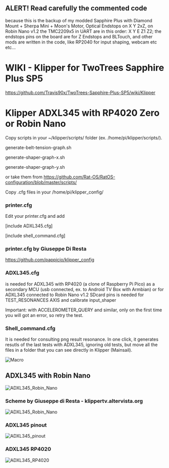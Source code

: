 ## ALERT! Read carefully the commented code
because this is the backup of my modded Sapphire Plus
with Diamond Mount + Sherpa Mini + Moon's Motor, Optical Endstops on X Y 2xZ, 
on Robin Nano v1.2 the TMC2209x5 in UART are in this order: X Y E Z1 Z2;
the endstops pins on the board are for Z Endstops and BLTouch,
and other mods are written in the code, like RP2040 for input shaping, webcam etc etc...

# WIKI - Klipper for TwoTrees Sapphire Plus SP5

https://github.com/Travis90x/TwoTrees-Sapphire-Plus-SP5/wiki/Klipper

# Klipper ADXL345 with RP4020 Zero or Robin Nano

Copy scripts in your ~/klipper/scripts/ folder  (ex. /home/pi/klipper/scripts/).

generate-belt-tension-graph.sh

generate-shaper-graph-x.sh

generate-shaper-graph-y.sh 

or take them from https://github.com/Rat-OS/RatOS-configuration/blob/master/scripts/

Copy .cfg files in your /home/pi/klipper_config/

### printer.cfg
Edit your printer.cfg and add

[include ADXL345.cfg]

[include shell_command.cfg]

### printer.cfg by Giuseppe Di Resta
https://github.com/pappicio/klipper_config

### ADXL345.cfg
is needed for ADXL345 with RP4020 (a clone of Raspberry Pi Pico)
as a secondary MCU (usb connected, ex. to Android TV Box with Armbian)
or for ADXL345 connected to Robin Nano v1.2 SDcard pins
is needed for TEST_RESONANCES AXIS  and calibrate  input_shaper

Important: with ACCELEROMETER_QUERY and similar, only on the first time you will got an error, so retry the test.

### Shell_command.cfg
It is needed for consulting png result resonance.
In one click, it generates resutls of the last tests with ADXL345, ignoring old tests, but move all the files in a folder that you can see directly in Klipper (Mainsail).

![Macro](https://dub01pap001files.storage.live.com/y4me3X9sHo0mlxEPl14J44P0kUcC9DutL3y4LBRyJYCaCwRD00IB1aLeXp1I73yg-vymvh9_WSyMV2jhT8UUz2gXLod1gejmHUPvg4TBsDVluEyL-Os4_4RZgJLtRIl8uwEnCDGO5upZpTI9LIc72pZx468lNts_QtMfPML8cIZgTz8rHgyRXyxV-svl3gNb4HG?width=1642&height=955&cropmode=none)


##  ADXL345 with  Robin Nano
![ADXL345_Robin_Nano](https://dub01pap001files.storage.live.com/y4me5RW18GIwK_fcUlf7w3nj4w6YMyhTDQUd6DP1olaTgDhr4POYXx636IYYhGHbak8CHpBY5_Dn_FWNWXboiyP17WVmhjfsN_AX_O1amrQrQMvW7O_NV1VgcRobJkIY-zDPruqq5zr07cvk5YB6Xz6V0cT93ciUPWYEXY3Ms8zbQKO7gTfXNDRqOA_E7hh5vAE?width=1031&height=708&cropmode=none)


###  Scheme by Giuseppe di Resta - klippertv.altervista.org
![ADXL345_Robin_Nano](https://dub01pap001files.storage.live.com/y4m7IK1BJNt1vKKy8NUyUgY2JDpA7482tIFzu7aFM2l6qReDuUjdhjDP-nApw9XFoc9ub_OlT-Epp4Sf9oqNyEabtPqdv2lteD3IFX947QojT8bwA-xvfb2iBzdVtwOfSdwvqWQZjpb6Ur5XaDAjLe93wcdcejz8Mz-PI_eILencPtmI5IO7DWBWK59edyt5C5Q?width=1280&height=895&cropmode=none)

###  ADXL345 pinout
![ADXL345_pinout](https://dub01pap001files.storage.live.com/y4mKxhwHVDSZLjzOQcg5WlnUhuhdurpEAQ6HTXmlfnY9xxaveY89mcY_HXsd2Bqhqn3jMvKN4GiZ0mJW8cHS5uFaO0H3vk9vf4c9uaF_c7d-NQMQF5Qy3ZCw_0cMAI8Kscw01p4HFWRZJnKZ0gYU2VPkLoKZ2yTHXEZfI8lfd5Yzn0GwikAys0azAwTvgvKQgVk?width=1280&height=687&cropmode=none)

###  ADXL345 RP4020
![ADXL345_RP4020](https://dub01pap001files.storage.live.com/y4mbyKgSxpsTJOKh0bNi1_yDFcTyLpyhM2GWWuWQriXEeu4FaKGBUOKrUtDFcNDLtxx3LlkDI2l4MIKxq8miDGla-wMsuOAyZLqq6OLsj2CnK9LhogGMkH0L0SL7lFVwZ2J9I-f4mmpnukfnQUOvUu7P23GJIauCJwKRNR9_lA-kGr8lXM8HSJRnfvdTL-6s1mX?width=599&height=660&cropmode=none)

